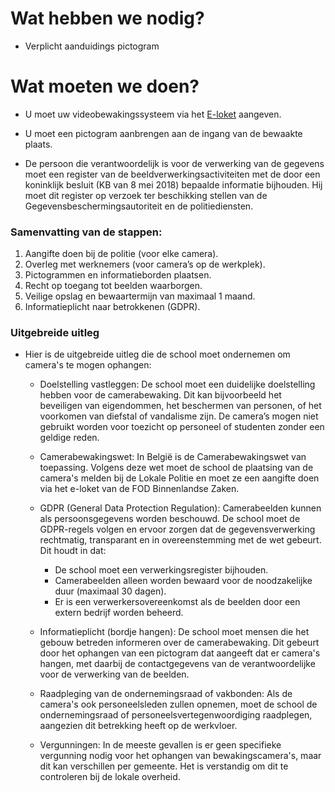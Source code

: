 # Wat hebben we nodig?

- Verplicht aanduidings pictogram

# Wat moeten we doen?

- U moet uw videobewakingssysteem via het [E-loket](www.aangiftecamera.be) aangeven.

- U moet een pictogram aanbrengen aan de ingang van de bewaakte plaats.

- De persoon die verantwoordelijk is voor de verwerking van de gegevens moet
een register van de beeldverwerkingsactiviteiten met de door een koninklijk besluit (KB van 8 mei 2018) bepaalde informatie bijhouden. Hij moet dit register op verzoek ter beschikking stellen van de Gegevensbeschermingsautoriteit en de politiediensten.



### Samenvatting van de stappen:
1. Aangifte doen bij de politie (voor elke camera).
2. Overleg met werknemers (voor camera’s op de werkplek).
3. Pictogrammen en informatieborden plaatsen.
4. Recht op toegang tot beelden waarborgen.
5. Veilige opslag en bewaartermijn van maximaal 1 maand.
6. Informatieplicht naar betrokkenen (GDPR).






### Uitgebreide uitleg

-  Hier is de uitgebreide uitleg die de school moet ondernemen om camera's te mogen ophangen:

    - Doelstelling vastleggen: De school moet een duidelijke doelstelling hebben voor de camerabewaking. Dit kan bijvoorbeeld het beveiligen van eigendommen, het beschermen van personen, of het voorkomen van diefstal of vandalisme zijn. De camera’s mogen niet gebruikt worden voor toezicht op personeel of studenten zonder een geldige reden.

    - Camerabewakingswet: In België is de Camerabewakingswet van toepassing. Volgens deze wet moet de school de plaatsing van de camera's melden bij de Lokale Politie en moet ze een aangifte doen via het e-loket van de FOD Binnenlandse Zaken.

    - GDPR (General Data Protection Regulation): Camerabeelden kunnen als persoonsgegevens worden beschouwd. De school moet de GDPR-regels volgen en ervoor zorgen dat de gegevensverwerking rechtmatig, transparant en in overeenstemming met de wet gebeurt. Dit houdt in dat:

        - De school moet een verwerkingsregister bijhouden.
        - Camerabeelden alleen worden bewaard voor de noodzakelijke duur (maximaal 30 dagen).
        - Er is een verwerkersovereenkomst als de beelden door een extern bedrijf worden beheerd.

    - Informatieplicht (bordje hangen): De school moet mensen die het gebouw betreden informeren over de camerabewaking. Dit gebeurt door het ophangen van een pictogram dat aangeeft dat er camera's hangen, met daarbij de contactgegevens van de verantwoordelijke voor de verwerking van de beelden.

    - Raadpleging van de ondernemingsraad of vakbonden: Als de camera's ook personeelsleden zullen opnemen, moet de school de ondernemingsraad of personeelsvertegenwoordiging raadplegen, aangezien dit betrekking heeft op de werkvloer.

    - Vergunningen: In de meeste gevallen is er geen specifieke vergunning nodig voor het ophangen van bewakingscamera's, maar dit kan verschillen per gemeente. Het is verstandig om dit te controleren bij de lokale overheid.

